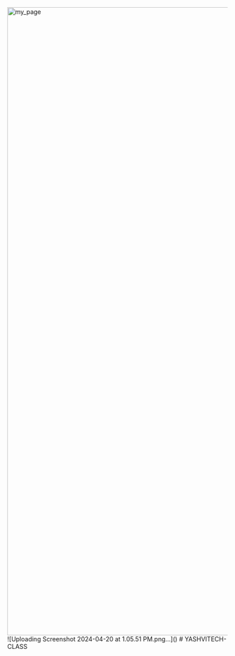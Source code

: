 <img width="1437" alt="my_page" src="https://github.com/Lata2/YASHVITECH-CLASS/assets/167561803/bf35b05f-fd01-4a2d-bdea-e87963807337">
![Uploading Screenshot 2024-04-20 at 1.05.51 PM.png…]()
# YASHVITECH-CLASS
